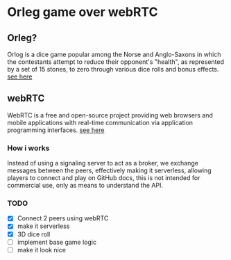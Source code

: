 # Orleg game over webRTC

## Orleg?

Orlog is a dice game popular among the Norse and Anglo-Saxons in which the contestants attempt to reduce their opponent's "health", as represented by a set of 15 stones, to zero through various dice rolls and bonus effects.
[see here](https://www.youtube.com/watch?v=vATOTvBTgeY)

## webRTC

WebRTC is a free and open-source project providing web browsers and mobile applications with real-time communication via application programming interfaces.
[see here](https://developer.mozilla.org/en-US/docs/Web/API/WebRTC_API)

### How i works

Instead of using a signaling server to act as a broker, we exchange messages between the peers, effectively making it serverless, allowing players to connect and play on GitHub docs, this is not intended for commercial use, only as means to understand the API.

### TODO

- [x] Connect 2 peers using webRTC
- [x] make it serverless
- [x] 3D dice roll
- [ ] implement base game logic
- [ ] make it look nice

